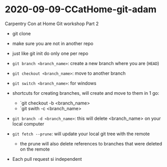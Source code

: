 # 2020-09-09-CCatHome-git-adam
Carpentry Con at Home Git workshop Part 2

- git clone <url>
 - make sure you are not in another repo
 - just like git init do only one per repo

- `git branch <branch_name>`: create a new branch where you are (`HEAD`)
- `git checkout <branch_name>`: move to another branch
 - `git switch <branch_name>`: for windows

- shortcuts for creating branches, will create and move to them in 1 go: 
	- `git checkout -b <branch_name>  
	- `git swith -c <branch_name> 
- `git branch -d <branch_name>`: this will delete <branch_name> on your local computer 
- `git fetch --prune`: will update your local git tree with the remote 
	- the prune will also delete references to branches that were deleted on the remote

- Each pull request si independent
